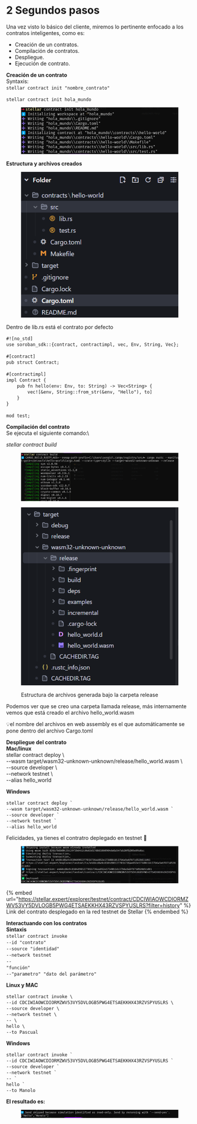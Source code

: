 # 2️ Segundos pasos



Una vez visto lo básico del cliente, miremos lo pertinente enfocado a los contratos inteligentes, como es:

* Creación de un contratos.
* Compilación de contratos.
* Despliegue.
* Ejecución de contrato.

**Creación de un contrato**\
Syntaxis:\
`stellar contract init "nombre_contrato"`

`stellar contract init hola_mundo`

<figure><img src=".gitbook/assets/image (24).png" alt=""><figcaption></figcaption></figure>

**Estructura y archivos creados**

<figure><img src=".gitbook/assets/image (25).png" alt=""><figcaption></figcaption></figure>

Dentro de lib.rs está el contrato por defecto

```
#![no_std]
use soroban_sdk::{contract, contractimpl, vec, Env, String, Vec};

#[contract]
pub struct Contract;

#[contractimpl]
impl Contract {
    pub fn hello(env: Env, to: String) -> Vec<String> {
        vec![&env, String::from_str(&env, "Hello"), to]
    }
}

mod test;
```

**Compilación del contrato**\
Se ejecuta el siguiente comando:\


_stellar contract build_

<figure><img src=".gitbook/assets/image (26).png" alt=""><figcaption></figcaption></figure>

<figure><img src=".gitbook/assets/image (27).png" alt=""><figcaption><p>Estructura de archivos generada bajo la carpeta release</p></figcaption></figure>

Podemos ver que se creo una carpeta llamada release, más internamente vemos que está creado el archivo hello\_world.wasm

💡el nombre del archivos en web assembly es el que automáticamente se pone dentro del archivo Cargo.toml

**Despliegue del contrato**\
**Mac/linux**\
stellar contract deploy \\\
\--wasm target/wasm32-unknown-unknown/release/hello\_world.wasm \\\
\--source developer \\\
\--network testnet \\\
\--alias hello\_world

**Windows**

```
stellar contract deploy `
--wasm target/wasm32-unknown-unknown/release/hello_world.wasm `
--source developer `
--network testnet `
--alias hello_world
```



Felicidades, ya tienes el contratro deplegado en testnet 🥳

<figure><img src=".gitbook/assets/image (28).png" alt=""><figcaption></figcaption></figure>

{% embed url="https://stellar.expert/explorer/testnet/contract/CDCIWIAOWCDIORMZWV53VY5DVLOGB5PWG4ETSAEKKHX43RZVSPYUSLRS?filter=history" %}
Link del contrato desplegado en la red testnet de Stellar
{% endembed %}

**Interactuando con los contratos**\
**Sintaxis**\
`stellar contract invoke`\
`--id "contrato"`\
`--source "identidad"`\
`--network testnet`\
`--`\
`"función"`\
`--"parametro" "dato del parámetro"`

**Linux y MAC**

```
stellar contract invoke \
--id CDCIWIAOWCDIORMZWV53VY5DVLOGB5PWG4ETSAEKKHX43RZVSPYUSLRS \
--source developer \
--network testnet \
-- \
hello \
--to Pascual
```

**Windows**

```
stellar contract invoke `
--id CDCIWIAOWCDIORMZWV53VY5DVLOGB5PWG4ETSAEKKHX43RZVSPYUSLRS `
--source developer `
--network testnet `
-- `
hello `
--to Manolo
```



**El resultado es:**

<figure><img src=".gitbook/assets/image (29).png" alt=""><figcaption></figcaption></figure>

